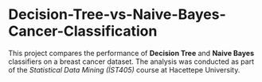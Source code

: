 # Decision-Tree-vs-Naive-Bayes-Cancer-Classification
This project compares the performance of **Decision Tree** and **Naive Bayes** classifiers on a breast cancer dataset. The analysis was conducted as part of the *Statistical Data Mining (İST405)* course at Hacettepe University.
